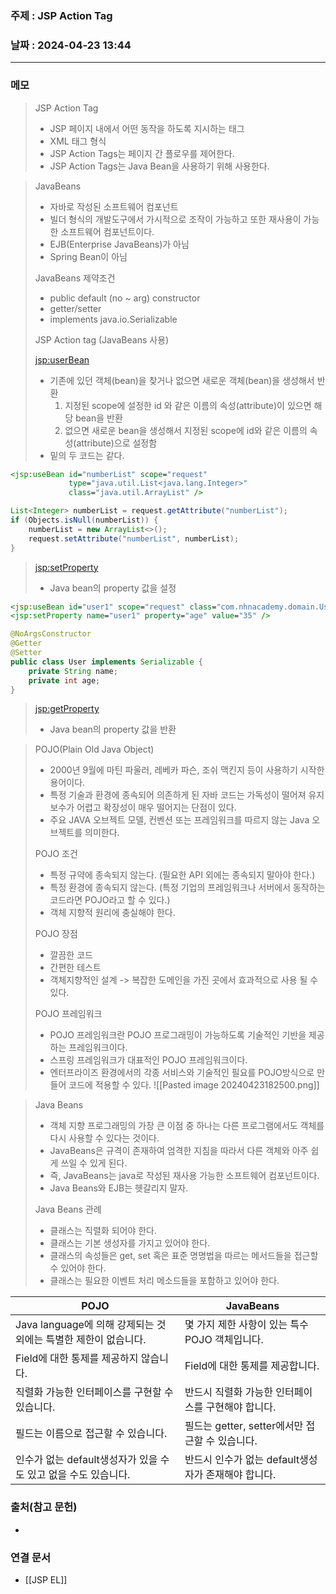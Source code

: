 ### 주제 : JSP Action Tag

### 날짜 : 2024-04-23 13:44
----
### 메모
> JSP Action Tag
> 	- JSP 페이지 내에서 어떤 동작을 하도록 지시하는 태그
> 	- XML 태그 형식
> 	- JSP Action Tags는 페이지 간 플로우를 제어한다.
> 	- JSP Action Tags는 Java Bean을 사용하기 위해 사용한다.

>JavaBeans
>	- 자바로 작성된 소프트웨어 컴포넌트
>	- 빌더 형식의 개발도구에서 가시적으로 조작이 가능하고 또한 재사용이 가능한 소프트웨어 컴포넌트이다.
>	- EJB(Enterprise JavaBeans)가 아님
>	- Spring Bean이 아님
> 
> JavaBeans 제약조건
> 	- public default (no ~ arg) constructor
> 	- getter/setter
> 	- implements java.io.Serializable
> 
> JSP Action tag (JavaBeans 사용)
> 
> <jsp:userBean>
> 	- 기존에 있던 객체(bean)을 찾거나 없으면 새로운 객체(bean)을 생성해서 반환
> 		1. 지정된 scope에 설정한 id 와 같은 이름의 속성(attribute)이 있으면 해당 bean을 반환
> 		2. 없으면 새로운 bean을 생성해서 지정된 scope에 id와 같은 이름의 속성(attribute)으로 설정함
> 	- 밑의 두 코드는 같다.
```jsp
<jsp:useBean id="numberList" scope="request"
             type="java.util.List<java.lang.Integer>"
             class="java.util.ArrayList" />
```
```java
List<Integer> numberList = request.getAttribute("numberList");
if (Objects.isNull(numberList)) {
    numberList = new ArrayList<>();
    request.setAttribute("numberList", numberList);
}
```
> <jsp:setProperty>
> 	- Java bean의 property 값을 설정
```jsp
<jsp:useBean id="user1" scope="request" class="com.nhnacademy.domain.User" />
<jsp:setProperty name="user1" property="age" value="35" />
```
```java
@NoArgsConstructor
@Getter
@Setter
public class User implements Serializable {
    private String name;
    private int age;
}
```
> <jsp:getProperty>
> 	- Java bean의 property 값을 반환

> POJO(Plain Old Java Object)
> 	- 2000년 9월에 마틴 파울러, 레베카 파슨, 조쉬 맥킨지 등이 사용하기 시작한 용어이다.
> 	- 특정 기술과 환경에 종속되어 의존하게 된 자바 코드는 가독성이 떨어져 유지보수가 어렵고 확장성이 매우 떨어지는 단점이 있다.
> 	- 주요 JAVA 오브젝트 모델, 컨벤션 또는 프레임워크를 따르지 않는 Java 오브젝트를 의미한다.
> 
> POJO 조건
> 	- 특정 규약에 종속되지 않는다. (필요한 API 외에는 종속되지 말아야 한다.)
> 	- 특정 환경에 종속되지 않는다. (특정 기업의 프레임워크나 서버에서 동작하는 코드라면 POJO라고 할 수 있다.)
> 	- 객체 지향적 원리에 충실해야 한다.
> 
> POJO 장점
> 	- 깔끔한 코드
> 	- 간편한 테스트
> 	- 객체지향적인 설계 -> 복잡한 도메인을 가진 곳에서 효과적으로 사용 될 수 있다.
> 
> POJO 프레임워크
> 	- POJO 프레임워크란 POJO 프로그래밍이 가능하도록 기술적인 기반을 제공하는 프레임워크이다.
> 	- 스프링 프레임워크가 대표적인 POJO 프레임워크이다.
> 	- 엔터프라이즈 환경에서의 각종 서비스와 기술적인 필요를 POJO방식으로 만들어 코드에 적용할 수 있다.
> 	![[Pasted image 20240423182500.png]]
> 	

> Java Beans
> 	- 객체 지향 프로그래밍의 가장 큰 이점 중 하나는 다른 프로그램에서도 객체를 다시 사용할 수 있다는 것이다.
> 	- JavaBeans은 규격이 존재하여 엄격한 지침을 따라서 다른 객체와 아주 쉽게 쓰일 수 있게 된다.
> 	- 즉, JavaBeans는 java로 작성된 재사용 가능한 소프트웨어 컴포넌트이다.
> 	- Java Beans와 EJB는 헷갈리지 말자.
> 
> Java Beans 관례
> 	- 클래스는 직렬화 되어야 한다.
> 	- 클래스는 기본 생성자를 가지고 있어야 한다.
> 	- 클래스의 속성들은 get, set 혹은 표준 명명법을 따르는 메서드들을 접근할 수 있어야 한다.
> 	- 클래스는 필요한 이벤트 처리 메소드들을 포함하고 있어야 한다.

|**POJO**|**JavaBeans**|
|---|---|
|Java language에 의해 강제되는 것 외에는 특별한 제한이 없습니다.|몇 가지 제한 사항이 있는 특수 POJO 객체입니다.|
|Field에 대한 통제를 제공하지 않습니다.|Field에 대한 통제를 제공합니다.|
|직렬화 가능한 인터페이스를 구현할 수 있습니다.|반드시 직렬화 가능한 인터페이스를 구현해야 합니다.|
|필드는 이름으로 접근할 수 있습니다.|필드는 getter, setter에서만 접근할 수 있습니다.|
|인수가 없는 default생성자가 있을 수도 있고 없을 수도 있습니다.|반드시 인수가 없는 default생성자가 존재해야 합니다.|
### 출처(참고 문헌)
-

### 연결 문서
- [[JSP EL]]
